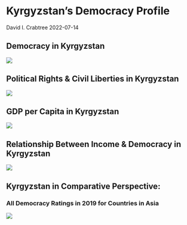 Kyrgyzstan’s Democracy Profile
================
David I. Crabtree
2022-07-14

## Democracy in Kyrgyzstan

![](C:\Users\David\Desktop\PROGRA~1\FILESA~1\CFSS\hw06\reports\KYRGYZ~1/figure-gfm/Demscore-1.png)<!-- -->

## Political Rights & Civil Liberties in Kyrgyzstan

![](C:\Users\David\Desktop\PROGRA~1\FILESA~1\CFSS\hw06\reports\KYRGYZ~1/figure-gfm/Political%20Rights%20&%20Civil%20Libs-1.png)<!-- -->

## GDP per Capita in Kyrgyzstan

![](C:\Users\David\Desktop\PROGRA~1\FILESA~1\CFSS\hw06\reports\KYRGYZ~1/figure-gfm/GDP%20per%20Capita-1.png)<!-- -->

## Relationship Between Income & Democracy in Kyrgyzstan

![](C:\Users\David\Desktop\PROGRA~1\FILESA~1\CFSS\hw06\reports\KYRGYZ~1/figure-gfm/Income%20&%20Dem-1.png)<!-- -->

## Kyrgyzstan in Comparative Perspective:

### All Democracy Ratings in 2019 for Countries in Asia

![](C:\Users\David\Desktop\PROGRA~1\FILESA~1\CFSS\hw06\reports\KYRGYZ~1/figure-gfm/Democracy%20in%20Comparative%20Perspective-1.png)<!-- -->
